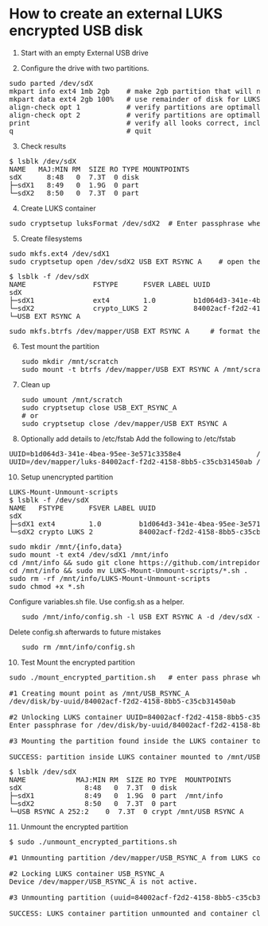 # How to create an external LUKS encrypted USB disk

1. Start with an empty External USB drive

2. Configure the drive with two partitions.
<pre>
sudo parted /dev/sdX
mkpart info ext4 1mb 2gb    # make 2gb partition that will not be encrypted
mkpart data ext4 2gb 100%   # use remainder of disk for LUKS partition
align-check opt 1           # verify partitions are optimally aligned
align-check opt 2           # verify partitions are optimally aligned
print                       # verify all looks correct, including disk = GPT
q                           # quit
</pre>

3. Check results
<pre>
$ lsblk /dev/sdX
NAME   MAJ:MIN RM  SIZE RO TYPE MOUNTPOINTS
sdX      8:48   0  7.3T  0 disk
├─sdX1   8:49   0  1.9G  0 part
└─sdX2   8:50   0  7.3T  0 part
</pre>

4. Create LUKS container
<pre>
sudo cryptsetup luksFormat /dev/sdX2  # Enter passphrase when requested
</pre>

5. Create filesystems
<pre>
sudo mkfs.ext4 /dev/sdX1
sudo cryptsetup open /dev/sdX2 USB_EXT_RSYNC_A    # open the partition and assign label = USB_EXT_RSYNC_A
</pre>
<pre>
$ lsblk -f /dev/sdX
NAME                FSTYPE      FSVER LABEL UUID                                 FSAVAIL FSUSE% MOUNTPOINTS
sdX
├─sdX1              ext4        1.0         b1d064d3-341e-4bea-95ee-3e571c3358e4
└─sdX2              crypto_LUKS 2           84002acf-f2d2-4158-8bb5-c35cb31450ab
└─USB_EXT_RSYNC_A
</pre>
<pre>
sudo mkfs.btrfs /dev/mapper/USB_EXT_RSYNC_A     # format the partition using BRTFS
</pre>

6. Test mount the partition
<pre>
   sudo mkdir /mnt/scratch
   sudo mount -t btrfs /dev/mapper/USB_EXT_RSYNC_A /mnt/scratch 
</pre>        

7. Clean up
<pre>
   sudo umount /mnt/scratch
   sudo cryptsetup close USB_EXT_RSYNC_A
   # or
   sudo cryptsetup close /dev/mapper/USB_EXT_RSYNC_A
</pre>

8. Optionally add details to /etc/fstab
Add the following to /etc/fstab
<pre>
UUID=b1d064d3-341e-4bea-95ee-3e571c3358e4                  /mnt/info ext4  defaults,nofail 0 0
UUID=/dev/mapper/luks-84002acf-f2d2-4158-8bb5-c35cb31450ab /mnt/data btrfs defaults,noatime,compress=zstd:1,nofail 0 0
</pre>
10. Setup unencrypted partition
<pre>LUKS-Mount-Unmount-scripts
$ lsblk -f /dev/sdX
NAME   FSTYPE      FSVER LABEL UUID                                 FSAVAIL FSUSE% MOUNTPOINTS
sdX
├─sdX1 ext4        1.0         b1d064d3-341e-4bea-95ee-3e571c3358e4
└─sdX2 crypto_LUKS 2           84002acf-f2d2-4158-8bb5-c35cb31450ab
</pre>

<pre>
sudo mkdir /mnt/{info,data}
sudo mount -t ext4 /dev/sdX1 /mnt/info
cd /mnt/info && sudo git clone https://github.com/intrepidor/LUKS-Mount-Unmount-scripts.git
cd /mnt/info && sudo mv LUKS-Mount-Unmount-scripts/*.sh .
sudo rm -rf /mnt/info/LUKS-Mount-Unmount-scripts
sudo chmod +x *.sh
</pre>

Configure variables.sh file. Use config.sh as a helper.
<pre>
   sudo /mnt/info/config.sh -l USB_EXT_RSYNC_A -d /dev/sdX -f btrfs > ./variables.sh
</pre>

Delete config.sh afterwards to future mistakes

<pre>
   sudo rm /mnt/info/config.sh
</pre>

10. Test
Mount the encrypted partition
<pre>
sudo ./mount_encrypted_partition.sh   # enter pass phrase when requested

#1 Creating mount point as /mnt/USB_RSYNC_A
/dev/disk/by-uuid/84002acf-f2d2-4158-8bb5-c35cb31450ab

#2 Unlocking LUKS container UUID=84002acf-f2d2-4158-8bb5-c35cb31450ab as USB_RSYNC_A
Enter passphrase for /dev/disk/by-uuid/84002acf-f2d2-4158-8bb5-c35cb31450ab: 

#3 Mounting the partition found inside the LUKS container to /mnt/USB_RSYNC_A

SUCCESS: partition inside LUKS container mounted to /mnt/USB_RSYNC_A
</pre>
<pre>
$ lsblk /dev/sdX
NAME            MAJ:MIN RM  SIZE RO TYPE  MOUNTPOINTS
sdX               8:48   0  7.3T  0 disk
├─sdX1            8:49   0  1.9G  0 part  /mnt/info
└─sdX2            8:50   0  7.3T  0 part
└─USB_RSYNC_A 252:2    0  7.3T  0 crypt /mnt/USB_RSYNC_A      
</pre>

11. Unmount the encrypted partition
<pre>
$ sudo ./unmount_encrypted_partitions.sh

#1 Unmounting partition /dev/mapper/USB_RSYNC_A from LUKS container

#2 Locking LUKS container USB_RSYNC_A
Device /dev/mapper/USB_RSYNC_A is not active.

#3 Unmounting partition (uuid=84002acf-f2d2-4158-8bb5-c35cb31450ab) containing LUKS container

SUCCESS: LUKS container partition unmounted and container closed.
</pre>
